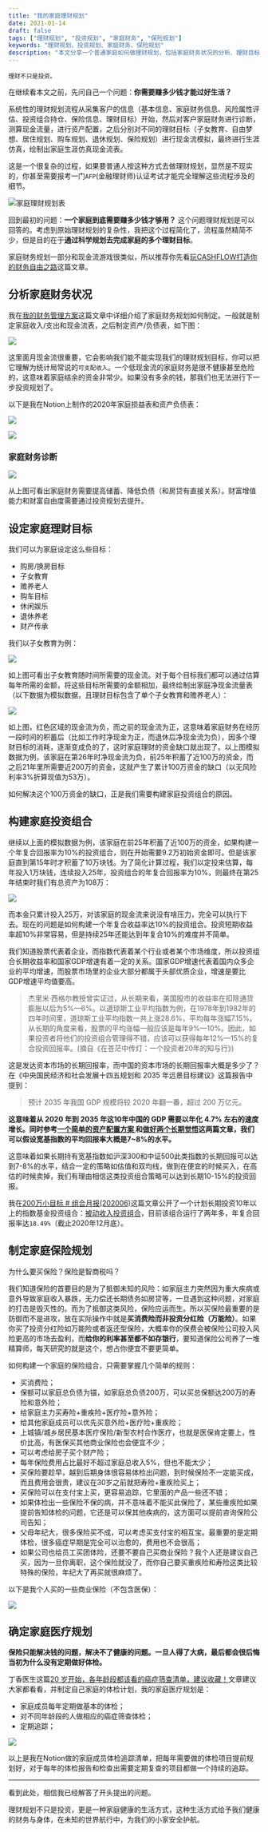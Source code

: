```yaml
---
title: "我的家庭理财规划"
date: 2021-01-14
draft: false
tags: ["理财规划", "投资规划", "家庭财务", "保险规划"]
keywords: "理财规划、投资规划、家庭财务、保险规划"
description: "本文分享一个普通家庭如何做理财规划，包括家庭财务状况的分析、理财目标的设定、投资组合构建、保险规划及医疗规划。"
---
```


```text
理财不只是投资。
```

在继续看本文之前，先问自己一个问题：**你需要赚多少钱才能过好生活？**

系统性的理财规划流程从采集客户的信息（基本信息、家庭财务信息、风险属性评估、投资组合持仓、保险信息、理财目标）开始，然后对客户家庭财务进行诊断，测算现金流量，进行资产配置，之后分别对不同的理财目标（子女教育、自由梦想、居住规划、购车规划、退休规划、保险规划）进行现金流模拟，最终进行生涯仿真，绘制出家庭生涯仿真现金流表。

这是一个很复杂的过程，如果要普通人按这种方式去做理财规划，显然是不现实的，你甚至需要报考一门`AFP`(金融理财师)认证考试才能完全理解这些流程涉及的细节。

![家庭理财规划表](https://img.bmpi.dev/5c9d3af8-dcb0-a264-f99d-41c23cd1b37f.png)

回到最初的问题：**一个家庭到底需要赚多少钱才够用？** 这个问题理财规划是可以回答的。考虑到原始理财规划的复杂性，我把这个过程简化了，流程虽然精简不少，但是目的在于**通过科学规划去完成家庭的多个理财目标**。

家庭财务规划一部分和现金流游戏很类似，所以推荐你先看[玩CASHFLOW打造你的财务自由之路](/money/play-cashflow-to-build-your-financial-freedom/)这篇文章。

## 分析家庭财务状况

我在[我的财务管理方案](/money/my-accounting-tool/)这篇文章中详细介绍了家庭财务规划如何制定。一般就是制定家庭收入/支出和现金流表，之后制定资产/负债表，如下图：

![](https://img.bmpi.dev/50b9672e-1e01-62f1-421c-400de71e9145.png)

这里面月现金流很重要，它会影响我们能不能实现我们的理财规划目标，你可以把它理解为统计局常说的`可支配收入`。一个低现金流的家庭财务是很不健康甚至危险的，这意味着家庭结余的资金非常少。如果没有多余的钱，那我们也无法进行下一步投资规划了。

以下是我在Notion上制作的2020年家庭损益表和资产负债表：

![](https://img.bmpi.dev/d2aef960-28e5-684e-4c45-405ba96809a0.png)

![](https://img.bmpi.dev/21ec6342-3b4d-b2f7-0dae-881f64b33e4b.png)

### 家庭财务诊断

![](https://img.bmpi.dev/5d6f4ad5-f321-0b77-9ce1-909c711b0ecc.png)

从上图可看出家庭财务需要提高储蓄、降低负债（和房贷有直接关系）。财富增值能力和财富自由度需要通过投资规划去提升。

## 设定家庭理财目标

我们可以为家庭设定这么些目标：

- 购房/换房目标
- 子女教育
- 赡养老人
- 购车目标
- 休闲娱乐
- 退休养老
- 财产传承

我们以子女教育为例：

![](https://img.bmpi.dev/0b9a839b-0ea8-6e58-954f-d8c7933a629c.png)

如上图可看出子女教育随时间所需要的现金流。对于每个目标我们都可以通过估算每年所需的金额，将这些目标所需要的金额相加，最终绘制出家庭净现金流量表（以下数据为模拟数据，且理财目标包含了单个子女教育和赡养老人）：

![](https://img.bmpi.dev/236c2410-d78b-4d1d-6883-340fba01b16a.png)

如上图，红色区域的现金流为负，而之前的现金流为正，这意味着家庭财务在经历一段时间的积蓄后（比如工作时净现金为正，而退休后净现金流为负），因多个理财目标的消耗，逐渐变成负的了，这时家庭理财的资金缺口就出现了。以上图模拟数据为例，该家庭在第26年时净现金流为负，前25年积蓄了近100万的资金，而之后21年里所需要近200万的资金，这就产生了累计100万资金的缺口（以无风险利率3%折算现值为53万）。

如何解决这个100万资金的缺口，正是我们需要构建家庭投资组合的原因。

## 构建家庭投资组合

继续以上面的模拟数据为例，该家庭在前25年积蓄了近100万的资金，如果构建一个年复合回报率为10%的投资组合，则在开始需要9.2万初始资金即可。但是该家庭直到第15年时才积蓄了10万块钱。为了简化计算过程，我们以定投来估算，每年投入1万块钱，连续投入25年，投资组合的年复合回报率为10%，则最终在第25年结束时我们有总资产为108万：

![](https://img.bmpi.dev/79d3bcfc-19b4-c317-f816-44117ade6095.png)

而本金只累计投入25万，对该家庭的现金流来说没有啥压力，完全可以执行下去。现在的问题是如何构建一个年复合收益率达10%的投资组合。投资短期收益率超10%非常容易，但是持续25年还能达到年复合10%的难度并不简单。

我们知道股票代表着企业，而指数代表着某个行业或者某个市场维度，所以投资组合长期收益率和国家GDP增速有着一定的关系。国家GDP增速代表着国内众多企业的平均增速，而股票市场里的企业大部分都属于头部优质企业，增速是要比GDP增速平均值要高。

> 杰里米·西格尔教授曾实证过，从长期来看，美国股市的收益率在扣除通货膨胀以后为5%—6%。以道琼斯工业平均指数为例，在1978年到1982年的四年时间里，道琼斯工业平均指数一共上涨28.6%，平均每年涨幅7.15%。从长期的角度来看，股票的平均涨幅一般应该是每年9%—10%。因此，如果投资者将他们的投资组合管理得不错，应该可以获得每年12%—15%的复合投资回报率。(摘自《在苍茫中传灯：一个投资者20年的知与行》)

这是发达资本市场的长期回报率，而中国的资本市场的长期回报率大概是多少了？在《中央国民经济和社会发展十四五规划和 2035 年远景目标建议》这篇报告中提到：

> 预计 2035 年我国 GDP 规模将较 2020 年翻一番，超过 200 万亿元。

**这意味着从 2020 年到 2035 年这10年中国的 GDP 需要以年化 4.7% 左右的速度增长。**同时参考[一个简单的资产配置方案
](https://mp.weixin.qq.com/s/aQ8f8jbfQH8dRUOcAu2jyA)和[做好两个长期觉悟](https://mp.weixin.qq.com/s/VCM-Q7sSaLaI7ybJLm7MiA)这两篇文章，我们可以假设**宽基指数的平均回报率大概是7~8%的水平。**

这意味着如果长期持有宽基指数如沪深300和中证500此类指数的长期回报可以达到7-8%的水平，结合一定的策略如估值和双均线，做到在便宜的时候买入，在高估的时候卖掉，我们有理由相信这类投资组合策略可以达到长期10-15%的投资回报。

我在[200万小目标 # 组合月报(202006)](/money/passive-income-protfolio/202006/)这篇文章公开了一个计划长期投资10年以上的指数基金投资组合：[被动收入投资组合](/categories/被动收入投资组合/)，目前该组合运行了两年多，年复合回报率达`18.49%`（截止2020年12月底）。

## 制定家庭保险规划

为什么要买保险？保险是智商税吗？

我们知道保险的首要目的是为了抵御未知的风险：如家庭主力突然因为重大疾病或意外导致家庭收入暴跌，无力偿还长期债务如房贷等，一旦遇到这种问题，对家庭的打击是毁灭性的。而为了抵御这类风险，保险应运而生。所以买保险最重要的是防御而不是进攻，放在实际操作中就是**买消费险而非投资分红险（万能险）**。如果你买了投资分红险如万能险或者返还型保险，大概率你的保费会被保险公司投入风险更高的市场去盈利，而**给你的利率甚至都不如存银行**，要知道保险公司养了一堆精算师，每天研究的就是这个，想占你便宜不要更简单。

如何构建一个家庭的保险组合，只需要掌握几个简单的规则：

- 买消费险；
- 保额可以家庭总负债为锚，如家庭总负债200万，可以买总保额达200万的寿险和意外险；
- 给家庭主力买寿险+重疾险+医疗险+意外险；
- 给其他家庭成员可以优先买意外险+医疗险+重疾险；
- 上城镇/城乡居民基本医疗保险/新型农村合作医疗，也就是医保肯定要上，性价比高，有医保买其他商业保险也会便宜不少；
- 可以考虑给房子买个财产险；
- 每年保险费用占比最好不超过家庭总收入5%，但也不能太少；
- 买保险要趁早，越到后期身体很容易体检出问题，到时候保险不一定能买成，而且费用会很贵，建议在30岁之前就把寿险+重疾险买上；
- 买保险可以在支付宝上买，更容易追踪，它里面的产品一些还不错；
- 如果体检出一些保险不保的病，并不意味着不能买此保险了，某些重疾险如果提前告知体检的问题，它还是可以保其他疾病的，这方面可以提前咨询保险公司告知；
- 父母年纪大，很多保险买不成，可以考虑买支付宝的相互宝。最重要的是定期体检，很多癌症早期是完全可以治愈的，费用也不会很高；
- 如果公司也给员工买团体险，还要不要自己买商业保险？我个人还是建议自己买，因为一旦你离职，这个保险就没了，而你自己要买重疾险和寿险这类比较特殊的保险，年纪大了再买就很麻烦了。

以下是我个人买的一些商业保险（不包含医保）：

![](https://img.bmpi.dev/5415781b-1ad7-b888-d738-726476d34e04.png)

## 确定家庭医疗规划

**保险只能解决钱的问题，解决不了健康的问题。一旦人得了大病，最后都会很后悔当初为什么没有定期做好体检。**

丁香医生这篇[20 岁开始，各年龄段都该看的癌症筛查清单，建议收藏！](https://mp.weixin.qq.com/s/OSGSRmsBpWTLQfN_62iFUg)文章建议大家都看看，并制定自己家庭的体检计划，我的家庭医疗规划是：

- 家庭成员每年定期做基本的体检；
- 对不同年龄段的人做相应的癌症筛查体检；
- 定期追踪；

![](https://img.bmpi.dev/2964987b-480f-de61-58e3-4613599befb7.png)

以上是我在Notion做的家庭成员体检追踪清单，把每年需要做的体检项目提前规划好，对于每年的体检报告和检查出需要定期复查的项目都做一个持续的追踪。

---

看到此处，相信我已经解答了开头提出的问题。

理财规划不只是投资，更是一种家庭健康的生活方式，这种生活方式给予我们健康的财务与身体，在未知的世界航行中，为我们的小家安全护航。
